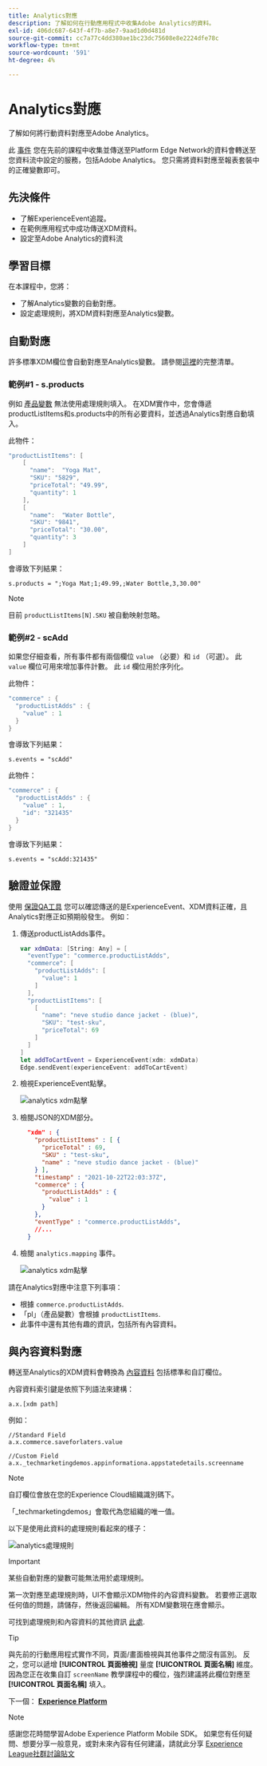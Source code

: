 ```yaml
---
title: Analytics對應
description: 了解如何在行動應用程式中收集Adobe Analytics的資料。
exl-id: 406dc687-643f-4f7b-a8e7-9aad1d0d481d
source-git-commit: cc7a77c4dd380ae1bc23dc75608e8e2224dfe78c
workflow-type: tm+mt
source-wordcount: '591'
ht-degree: 4%

---
```


# Analytics對應

了解如何將行動資料對應至Adobe Analytics。

此 [事件](events.md) 您在先前的課程中收集並傳送至Platform Edge Network的資料會轉送至您資料流中設定的服務，包括Adobe Analytics。 您只需將資料對應至報表套裝中的正確變數即可。

## 先決條件

* 了解ExperienceEvent追蹤。
* 在範例應用程式中成功傳送XDM資料。
* 設定至Adobe Analytics的資料流

## 學習目標

在本課程中，您將：

* 了解Analytics變數的自動對應。
* 設定處理規則，將XDM資料對應至Analytics變數。

## 自動對應

許多標準XDM欄位會自動對應至Analytics變數。 請參閱[這裡](https://experienceleague.adobe.com/docs/experience-platform/edge/data-collection/adobe-analytics/automatically-mapped-vars.html?lang=en)的完整清單。

### 範例#1 - s.products

例如 [產品變數](https://experienceleague.adobe.com/docs/analytics/implementation/vars/page-vars/products.html?lang=zh-Hant) 無法使用處理規則填入。 在XDM實作中，您會傳遞productListItems和s.products中的所有必要資料，並透過Analytics對應自動填入。

此物件：

```swift
"productListItems": [
    [
      "name":  "Yoga Mat",
      "SKU": "5829",
      "priceTotal": "49.99",
      "quantity": 1
    ],
    [
      "name":  "Water Bottle",
      "SKU": "9841",
      "priceTotal": "30.00",
      "quantity": 3
    ]
]
```

會導致下列結果：

```
s.products = ";Yoga Mat;1;49.99,;Water Bottle,3,30.00"
```

>[!NOTE]
>
>目前 `productListItems[N].SKU` 被自動映射忽略。

### 範例#2 - scAdd

如果您仔細查看，所有事件都有兩個欄位 `value` （必要）和 `id` （可選）。 此 `value` 欄位可用來增加事件計數。 此 `id` 欄位用於序列化。

此物件：

```swift
"commerce" : {
  "productListAdds" : {
    "value" : 1
  }
}
```

會導致下列結果：

```
s.events = "scAdd"
```

此物件：

```swift
"commerce" : {
  "productListAdds" : {
    "value" : 1,
    "id": "321435"
  }
}
```

會導致下列結果：

```
s.events = "scAdd:321435"
```

## 驗證並保證

使用 [保證QA工具](assurance.md) 您可以確認傳送的是ExperienceEvent、XDM資料正確，且Analytics對應正如預期般發生。 例如：

1. 傳送productListAdds事件。

   ```swift
   var xdmData: [String: Any] = [
     "eventType": "commerce.productListAdds",
     "commerce": [
       "productListAdds": [
         "value": 1
       ]
     ],
     "productListItems": [
       [
         "name": "neve studio dance jacket - (blue)",
         "SKU": "test-sku",
         "priceTotal": 69
       ]
     ]
   ]
   let addToCartEvent = ExperienceEvent(xdm: xdmData)
   Edge.sendEvent(experienceEvent: addToCartEvent)
   ```

1. 檢視ExperienceEvent點擊。

   ![analytics xdm點擊](assets/mobile-analytics-assurance-xdm.png)

1. 檢閱JSON的XDM部分。

   ```json
     "xdm" : {
       "productListItems" : [ {
         "priceTotal" : 69,
         "SKU" : "test-sku",
         "name" : "neve studio dance jacket - (blue)"
       } ],
       "timestamp" : "2021-10-22T22:03:37Z",
       "commerce" : {
         "productListAdds" : {
           "value" : 1
         }
       },
       "eventType" : "commerce.productListAdds",
       //...
     }
   ```

1. 檢閱 `analytics.mapping` 事件。

   ![analytics xdm點擊](assets/mobile-analytics-assurance-mapping.png)

請在Analytics對應中注意下列事項：

* 根據 `commerce.productListAdds`.
* 「pl」（產品變數）會根據 `productListItems`.
* 此事件中還有其他有趣的資訊，包括所有內容資料。


## 與內容資料對應

轉送至Analytics的XDM資料會轉換為 [內容資料](https://experienceleague.adobe.com/docs/mobile-services/ios/getting-started-ios/proc-rules.html?lang=en) 包括標準和自訂欄位。

內容資料索引鍵是依照下列語法來建構：

```
a.x.[xdm path]
```

例如：

```
//Standard Field
a.x.commerce.saveforlaters.value

//Custom Field
a.x._techmarketingdemos.appinformationa.appstatedetails.screenname
```

>[!NOTE]
>
>自訂欄位會放在您的Experience Cloud組織識別碼下。
>
>「_techmarketingdemos」會取代為您組織的唯一值。

以下是使用此資料的處理規則看起來的樣子：

![analytics處理規則](assets/mobile-analytics-processing-rules.png)

>[!IMPORTANT]
>
>
>某些自動對應的變數可能無法用於處理規則。
>
>
>第一次對應至處理規則時，UI不會顯示XDM物件的內容資料變數。 若要修正選取任何值的問題，請儲存，然後返回編輯。 所有XDM變數現在應會顯示。


可找到處理規則和內容資料的其他資訊 [此處](https://experienceleague.adobe.com/docs/analytics-learn/tutorials/implementation/implementation-basics/map-contextdata-variables-into-props-and-evars-with-processing-rules.html?lang=en).

>[!TIP]
>
>與先前的行動應用程式實作不同，頁面/畫面檢視與其他事件之間沒有區別。 反之，您可以遞增 **[!UICONTROL 頁面檢視]** 量度 **[!UICONTROL 頁面名稱]** 維度。 因為您正在收集自訂 `screenName` 教學課程中的欄位，強烈建議將此欄位對應至 **[!UICONTROL 頁面名稱]** 填入。


下一個： **[Experience Platform](platform.md)**

>[!NOTE]
>
>感謝您花時間學習Adobe Experience Platform Mobile SDK。 如果您有任何疑問、想要分享一般意見，或對未來內容有任何建議，請就此分享 [Experience League社群討論貼文](https://experienceleaguecommunities.adobe.com/t5/adobe-experience-platform-launch/tutorial-discussion-implement-adobe-experience-cloud-in-mobile/td-p/443796)